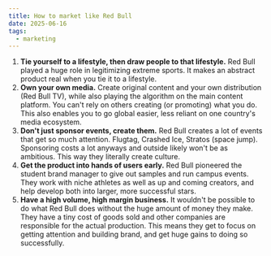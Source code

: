 ```yaml
---
title: How to market like Red Bull
date: 2025-06-16
tags:
  - marketing
---
```

1. **Tie yourself to a lifestyle, then draw people to that lifestyle.** Red Bull played a huge role in legitimizing extreme sports. It makes an abstract product real when you tie it to a lifestyle. 
2. **Own your own media.** Create original content and your own distribution (Red Bull TV), while also playing the algorithm on the main content platform. You can't rely on others creating (or promoting) what you do. This also enables you to go global easier, less reliant on one country's media ecosystem.
3. **Don't just sponsor events, create them.** Red Bull creates a lot of events that get so much attention. Flugtag, Crashed Ice, Stratos (space jump). Sponsoring costs a lot anyways and outside likely won't be as ambitious. This way they literally create culture.  
4. **Get the product into hands of users early.** Red Bull pioneered the student brand manager to give out samples and run campus events. They work with niche athletes as well as up and coming creators, and help develop both into larger, more successful stars. 
5. **Have a high volume, high margin business.** It wouldn't be possible to do what Red Bull does without the huge amount of money they make. They have a tiny cost of goods sold and other companies are responsible for the actual production. This means they get to focus on getting attention and building brand, and get huge gains to doing so successfully. 
